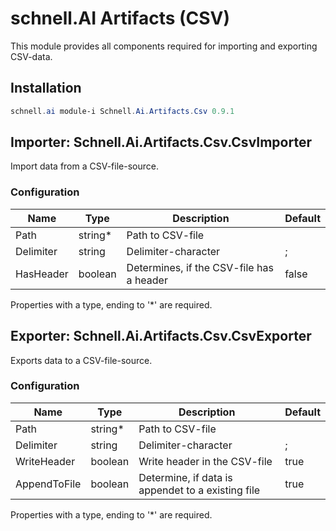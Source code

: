 # schnell.AI Artifacts (CSV)

This module provides all components required for importing and exporting CSV-data.

## Installation
``` powershell
schnell.ai module-i Schnell.Ai.Artifacts.Csv 0.9.1
```

## Importer: Schnell.Ai.Artifacts.Csv.CsvImporter

Import data from a CSV-file-source.

### Configuration

| Name      | Type    | Description                              | Default |
|-----------|---------|------------------------------------------|---------|
| Path      | string* | Path to CSV-file                         |         |
| Delimiter | string  | Delimiter-character                      | ;       |
| HasHeader | boolean | Determines, if the CSV-file has a header | false   |

Properties with a type, ending to '*' are required.

## Exporter: Schnell.Ai.Artifacts.Csv.CsvExporter

Exports data to a CSV-file-source.

### Configuration

| Name         | Type    | Description                                       | Default |
|--------------|---------|---------------------------------------------------|---------|
| Path         | string* | Path to CSV-file                                  |         |
| Delimiter    | string  | Delimiter-character                               | ;       |
| WriteHeader  | boolean | Write header in the CSV-file                      | true    |
| AppendToFile | boolean | Determine, if data is appendet to a existing file | true    |

Properties with a type, ending to '*' are required.
